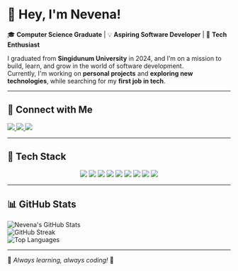# 💖 Hey, I'm Nevena!  

🎓 **Computer Science Graduate** | 💡 **Aspiring Software Developer** | 🚀 **Tech Enthusiast**  

I graduated from **Singidunum University** in 2024, and I’m on a mission to build, learn, and grow in the world of software development.  
Currently, I'm working on **personal projects** and **exploring new technologies**, while searching for my **first job in tech**.  

---

## 🌸 Connect with Me  
<p align="start">
  <a href="https://instagram.com/nevenamitic__">
    <img src="https://img.shields.io/badge/-Instagram-ff69b4?logo=instagram&logoColor=white" />
  </a>
  <a href="https://www.linkedin.com/in/nevena-mitic-0733a7191/">
    <img src="https://img.shields.io/badge/-LinkedIn-8a2be2?logo=linkedin&logoColor=white" />
  </a>
  <a href="mailto:nevenamitic886@gmail.com">
    <img src="https://img.shields.io/badge/-Email-f06292?logo=gmail&logoColor=white" />
  </a>
</p>

---

## 🎨 Tech Stack  
<p align="center">
  <img src="https://img.shields.io/badge/-Java-f06292?style=for-the-badge&logo=openjdk&logoColor=white" />
  <img src="https://img.shields.io/badge/-JavaScript-ff69b4?style=for-the-badge&logo=javascript&logoColor=white" />
  <img src="https://img.shields.io/badge/-TypeScript-8a2be2?style=for-the-badge&logo=typescript&logoColor=white" />
  <img src="https://img.shields.io/badge/-React-db7093?style=for-the-badge&logo=react&logoColor=white" />
  <img src="https://img.shields.io/badge/-Next.js-ff66b2?style=for-the-badge&logo=next.js&logoColor=white" />
  <img src="https://img.shields.io/badge/-TailwindCSS-8a2be2?style=for-the-badge&logo=tailwind-css&logoColor=white" />
  <img src="https://img.shields.io/badge/-MongoDB-f06292?style=for-the-badge&logo=mongodb&logoColor=white" />
  <img src="https://img.shields.io/badge/-Firebase-ff69b4?style=for-the-badge&logo=firebase&logoColor=white" />
  <img src="https://img.shields.io/badge/-Git-8a2be2?style=for-the-badge&logo=git&logoColor=white" />
</p>

---

## 📊 GitHub Stats  
![Nevena's GitHub Stats](https://github-readme-stats.vercel.app/api?username=NevenaMitic&theme=radical&hide_border=false&include_all_commits=false&count_private=false)  
![GitHub Streak](https://github-readme-streak-stats.herokuapp.com/?user=NevenaMitic&theme=radical&hide_border=false)  
![Top Languages](https://github-readme-stats.vercel.app/api/top-langs/?username=NevenaMitic&theme=radical&hide_border=false&layout=compact)  

---

🌟 *Always learning, always coding!* 💜  

